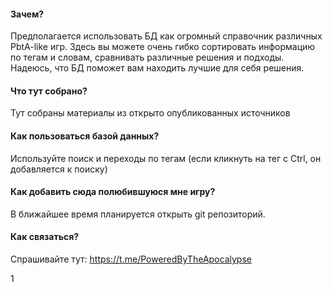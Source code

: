 
#### **Зачем?**
Предполагается использовать БД как огромный справочник различных PbtA-like игр. Здесь вы можете очень гибко сортировать информацию по тегам и словам, сравнивать различные решения и подходы. 
Надеюсь, что БД поможет вам находить лучшие для себя решения.

#### **Что тут собрано?**
Тут собраны материалы из открыто опубликованных источников

#### **Как пользоваться базой данных?**
Используйте поиск и переходы по тегам (если кликнуть на тег с Ctrl, он добавляется к поиску)

#### **Как добавить сюда полюбившуюся мне игру?**
В ближайшее время планируется открыть git репозиторий.

#### **Как связаться?**
Спрашивайте тут:
https://t.me/PoweredByTheApocalypse

1